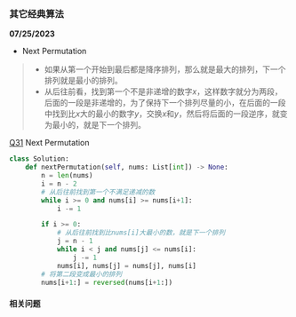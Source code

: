 ### 其它经典算法

**07/25/2023**

- Next Permutation
> - 如果从第一个开始到最后都是降序排列，那么就是最大的排列，下一个排列就是最小的排列。
> - 从后往前看，找到第一个不是非递增的数字$`x`$，这样数字就分为两段，后面的一段是非递增的，为了保持下一个排列尽量的小，在后面的一段中找到比$`x`$大的最小的数字$`y`$，交换$`x`$和$`y`$，然后将后面的一段逆序，就变为最小的，就是下一个排列。


[Q31] Next Permutation

```python
class Solution:
    def nextPermutation(self, nums: List[int]) -> None:
        n = len(nums)
        i = n - 2
        # 从后往前找到第一个不满足递减的数
        while i >= 0 and nums[i] >= nums[i+1]:
            i -= 1

        if i >= 0:
            # 从后往前找到比nums[i]大最小的数，就是下一个排列
            j = n - 1
            while i < j and nums[j] <= nums[i]:
                j -= 1
            nums[i], nums[j] = nums[j], nums[i]
        # 将第二段变成最小的排列
        nums[i+1:] = reversed(nums[i+1:])
```



#### 相关问题
 

[//]: # 
   [Q31]: <https://leetcode.com/problems/next-permutation/submissions/>
